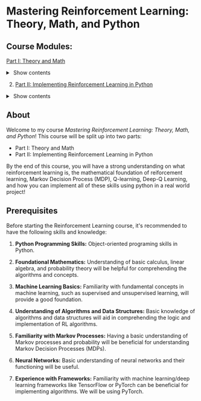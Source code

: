 # Mastering Reinforcement Learning: Theory, Math, and Python

## Course Modules:

[Part I: Theory and Math](https://colab.research.google.com/github/danplotkin/mastering_rl/blob/main/mastering_rl_part1.ipynb)
<details>
   <summary>&nbsp;Show contents</summary>
&nbsp;

Introduction to Reinforcement Learning

Reinforcement Learning vs Supervised and Unsupervised Learning

Use Cases for Reinforcement Learning

Markov Decision Processes (MDP)

&nbsp;&nbsp;&nbsp;&nbsp;A. Markov Property

&nbsp;&nbsp;&nbsp;&nbsp;B. Agent-Environment Interaction in MDPs

&nbsp;&nbsp;&nbsp;&nbsp;C. State-Action Representation in MDPs.

&nbsp;&nbsp;&nbsp;&nbsp;D. Mars Rover Example Introduction

&nbsp;&nbsp;&nbsp;&nbsp;E. MDP Trajectory

&nbsp;&nbsp;&nbsp;&nbsp;F. Transition Probabilities

&nbsp;&nbsp;&nbsp;&nbsp;&nbsp;&nbsp;&nbsp;&nbsp;I. Transition Probabilities with Stochastic Environment (Mars Rover)

&nbsp;&nbsp;&nbsp;&nbsp;G. Expected Return

&nbsp;&nbsp;&nbsp;&nbsp;&nbsp;&nbsp;&nbsp;&nbsp;I. Example with Mars Rover

&nbsp;&nbsp;&nbsp;&nbsp;H. Policies

&nbsp;&nbsp;&nbsp;&nbsp;I. Value Functions

&nbsp;&nbsp;&nbsp;&nbsp;J. Representing MDP as a Tuple

Policy Optimality

&nbsp;&nbsp;&nbsp;&nbsp;A. Policy Improvement Theorem

&nbsp;&nbsp;&nbsp;&nbsp;B. Optimal State-Value Function

&nbsp;&nbsp;&nbsp;&nbsp;C. Optimal Action-Value Function

&nbsp;&nbsp;&nbsp;&nbsp;D. Bellman Optimality Equation for $Q^*$

&nbsp;&nbsp;&nbsp;&nbsp;E. Deriving Optimal Policy

Q-Learning

&nbsp;&nbsp;&nbsp;&nbsp;A. Q-Value Table

&nbsp;&nbsp;&nbsp;&nbsp;&nbsp;&nbsp;&nbsp;&nbsp;I. Initialization

&nbsp;&nbsp;&nbsp;&nbsp;B. Exploration Vs Exploitation

&nbsp;&nbsp;&nbsp;&nbsp;&nbsp;&nbsp;&nbsp;&nbsp;I. Epsilon Greedy Strategy

&nbsp;&nbsp;&nbsp;&nbsp;C. Q-value Update with Q-Learning Algorithm

&nbsp;&nbsp;&nbsp;&nbsp;D. Mars Rover Q-Learning Example

&nbsp;&nbsp;&nbsp;&nbsp;&nbsp;&nbsp;&nbsp;&nbsp;Step 1. Q-Value Table Initialization

&nbsp;&nbsp;&nbsp;&nbsp;&nbsp;&nbsp;&nbsp;&nbsp;Step 2: Current State $s_4$

&nbsp;&nbsp;&nbsp;&nbsp;&nbsp;&nbsp;&nbsp;&nbsp;Step 3: Transition and Reward

&nbsp;&nbsp;&nbsp;&nbsp;&nbsp;&nbsp;&nbsp;&nbsp;Step 4: Q-Value Update

&nbsp;&nbsp;&nbsp;&nbsp;&nbsp;&nbsp;&nbsp;&nbsp;Step 5: Update Q Table:

Deep Q-Learning

&nbsp;&nbsp;&nbsp;&nbsp;A. Deep Q-Networks (DQN)

&nbsp;&nbsp;&nbsp;&nbsp;&nbsp;&nbsp;&nbsp;&nbsp;I. Policy Network Architecture

&nbsp;&nbsp;&nbsp;&nbsp;&nbsp;&nbsp;&nbsp;&nbsp;II. Loss Calculation

&nbsp;&nbsp;&nbsp;&nbsp;&nbsp;&nbsp;&nbsp;&nbsp;III. Update Parameters

&nbsp;&nbsp;&nbsp;&nbsp;B. Experience Replay & Replay Memory

&nbsp;&nbsp;&nbsp;&nbsp;&nbsp;&nbsp;&nbsp;&nbsp;I. Replay Memory as a Tuple

&nbsp;&nbsp;&nbsp;&nbsp;&nbsp;&nbsp;&nbsp;&nbsp;II. Randomly Sampling Replay Memory

&nbsp;&nbsp;&nbsp;&nbsp;&nbsp;&nbsp;&nbsp;&nbsp;III. Training with Replay

Training a DQN

&nbsp;&nbsp;&nbsp;&nbsp;A. Training Steps

&nbsp;&nbsp;&nbsp;&nbsp;&nbsp;&nbsp;&nbsp;&nbsp;I. Sample a Random Batch from Replay Memory.

&nbsp;&nbsp;&nbsp;&nbsp;&nbsp;&nbsp;&nbsp;&nbsp;II. Preprocess the State

&nbsp;&nbsp;&nbsp;&nbsp;&nbsp;&nbsp;&nbsp;&nbsp;III. Forward Propagation

&nbsp;&nbsp;&nbsp;&nbsp;&nbsp;&nbsp;&nbsp;&nbsp;IV. Calculate Loss

&nbsp;&nbsp;&nbsp;&nbsp;&nbsp;&nbsp;&nbsp;&nbsp;V. Backpropagation & Gradient Descent

&nbsp;&nbsp;&nbsp;&nbsp;B. Full Training Loop

&nbsp;&nbsp;&nbsp;&nbsp;C. Limitations of Standard DQNs

Target Network

&nbsp;&nbsp;&nbsp;&nbsp;A. Initialization

&nbsp;&nbsp;&nbsp;&nbsp;B. Soft Update

&nbsp;&nbsp;&nbsp;&nbsp;C. Updated Training Process

Next Steps
</details>

2. [Part II: Implementing Reinforcement Learning in Python](https://colab.research.google.com/github/danplotkin/mastering_rl/blob/main/mastering_rl_part2.ipynb)

<details>
   <summary>&nbsp;Show contents</summary>
&nbsp;

Gynmasium

The Cartpole Envirnonment

Solved Requirements

Developing a Cartpole Agent

&nbsp;&nbsp;&nbsp;&nbsp;Install Gymnasium

&nbsp;&nbsp;&nbsp;&nbsp;Import Required Libaries

&nbsp;&nbsp;&nbsp;&nbsp;Initialize Envirnonment

&nbsp;&nbsp;&nbsp;&nbsp;Create Replay Memory

&nbsp;&nbsp;&nbsp;&nbsp;Build Deep Q-Network

&nbsp;&nbsp;&nbsp;&nbsp;;Define Hyperparameters

&nbsp;&nbsp;&nbsp;&nbsp;Define Policy and Target Network

&nbsp;&nbsp;&nbsp;&nbsp;Create Policy Network Tracker

&nbsp;&nbsp;&nbsp;&nbsp;Train Agent

&nbsp;&nbsp;&nbsp;&nbsp;&nbsp;&nbsp;&nbsp;&nbsp;Create Math Functions for Training

&nbsp;&nbsp;&nbsp;&nbsp;&nbsp;&nbsp;&nbsp;&nbsp;Create Agent Class

&nbsp;&nbsp;&nbsp;&nbsp;&nbsp;&nbsp;&nbsp;&nbsp;Intialize Agent

&nbsp;&nbsp;&nbsp;&nbsp;&nbsp;&nbsp;&nbsp;&nbsp;Train Agent

&nbsp;&nbsp;&nbsp;&nbsp;&nbsp;&nbsp;&nbsp;&nbsp;Evaluate Agent

&nbsp;&nbsp;&nbsp;&nbsp;Solve Problem

</details>

## About
Welcome to my course *Mastering Reinforcement Learning: Theory, Math, and Python*! This course will be split up into two parts:
* Part I: Theory and Math
* Part II: Implementing Reinforcement Learning in Python 

By the end of this course, you will have a strong understanding on what reinforcement learning is, the mathematical foundation of reiforcement learning, Markov Decision Process (MDP), Q-learning, Deep-Q Learning, and how you can implement all of these skills using python in a real world project!

## Prerequisites

Before starting the Reinforcement Learning course, it's recommended to have the following skills and knowledge:

1. **Python Programming Skills:** Object-oriented programing skills in Python.

2. **Foundational Mathematics:** Understanding of basic calculus, linear algebra, and probability theory will be helpful for comprehending the algorithms and concepts.

3. **Machine Learning Basics:** Familiarity with fundamental concepts in machine learning, such as supervised and unsupervised learning, will provide a good foundation.

4. **Understanding of Algorithms and Data Structures:** Basic knowledge of algorithms and data structures will aid in comprehending the logic and implementation of RL algorithms.

5. **Familiarity with Markov Processes:** Having a basic understanding of Markov processes and probability will be beneficial for understanding Markov Decision Processes (MDPs).

6. **Neural Networks:** Basic understanding of neural networks and their functioning will be useful.
   
7. **Experience with Frameworks:** Familiarity with machine learning/deep learning frameworks like TensorFlow or PyTorch can be beneficial for implementing algorithms. We will be using PyTorch.

